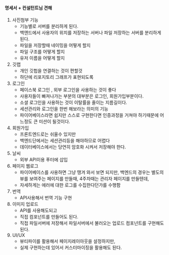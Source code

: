 #### 명세서 + 컨설턴트님 견해

1. 사진첨부 기능
   - 기능별로 서버를 분리하게 된다.
   - 백앤드에서 사용자의 위치를 저장하는 서버나 파일 저장하는 서버를 분리하게 된다.
   - 파일을 저장할때 네이밍을 어떻게 할지
   - 파일 구조를 어떻게 할지
   - 유저 이름을 어떻게 할지
2. 깃랩
   - 개인 깃헙을 연결하는 것이 편할것
   - 하단에 리포지토리 그래프가 표현되도록
3. 로그인
   - 페이스북 로그인 , 외부 로그인을 사용하는 것이 좋다
   - 사용자들이 빠져나가는 부분의 대부분은 로그인, 회원가입부분이다.
   - 소셜 로그인을 사용하는 것이 이탈률을 줄이는 지름길이다.
   - 세션관리와 로그인을 한번 해보라는 의미의 기능
   - 파이어베이스라면 쉽지만 스스로 구현한다면 인증과정을 거쳐야 하기때문에 어느정도 큰 미션이 될것이다.
4. 회원가입
   - 프론트엔드로는 쉬울수 있지만
   - 백엔드단에서는 세션관리등을 해야하므로 어렵다
   - 데이터베이스에서는 당연히 암호화 시켜서 저장해야 한다.
5. 날씨
   - 외부 API이용 푸터에 삽입
6. 페이지 웹로그
   - 파이어베이스를 사용하면 그냥 땡겨 와서 보면 되지만, 백엔드의 경우는 별도의 뷰를 보여주는 페이지를 만들때, 4주차때는 관리자 페이지를 만들텐데, 
   - 자세하게는 에러에 대한 로그를 수집한다던가를 수행함
7. 번역
   - API사용해서 번역 기능 구현
8. 이미지 업로드
   - API를 사용해도되고 
   - 직접 컴포넌트를 만들어도 된다.
   - 직접 파일서버에 저장해서 파일서버에서 불러오는 업로드 컴포넌트를 구현해도 된다.
9. UI/UX
   - 뷰티파이를 활용해서 페이지레이아웃을 설정하지만, 
   - 실제 구현하는데 있어서 커스터마이징을 활용해도 된다.